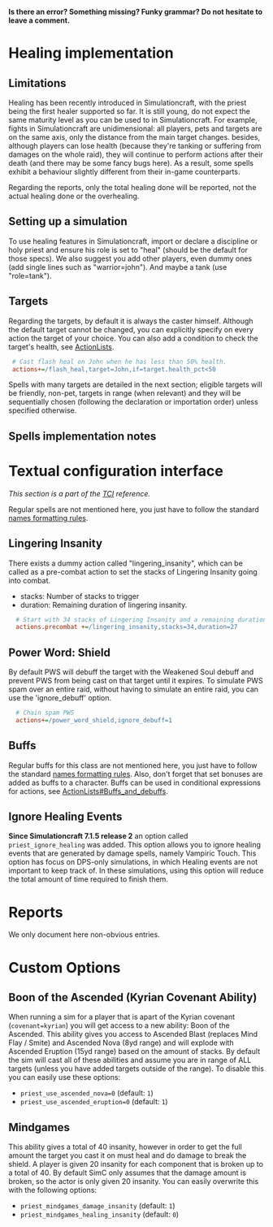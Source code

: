 **Is there an error? Something missing? Funky grammar? Do not hesitate to leave a comment.**



# Healing implementation
## Limitations
Healing has been recently introduced in Simulationcraft, with the priest being the first healer supported so far. It is still young, do not expect the same maturity level as you can be used to in Simulationcraft. For example, fights in Simulationcraft are unidimensional: all players, pets and targets are on the same axis, only the distance from the main target changes. besides, although players can lose health (because they're tanking or suffering from damages on the whole raid), they will continue to perform actions after their death (and there may be some fancy bugs here). As a result, some spells exhibit a behaviour slightly different from their in-game counterparts.

Regarding the reports, only the total healing done will be reported, not the actual healing done or the overhealing.

## Setting up a simulation
To use healing features in Simulationcraft, import or declare a discipline or holy priest and ensure his role is set to "heal" (should be the default for those specs). We also suggest you add other players, even dummy ones (add single lines such as "warrior=john"). And maybe a tank (use "role=tank").

## Targets
Regarding the targets, by default it is always the caster himself. Although the default target cannot be changed, you can explicitly specify on every action the target of your choice. You can also add a condition to check the target's health, see [ActionLists](ActionLists).
```ini
 # Cast flash heal on John when he has less than 50% health.
 actions+=/flash_heal,target=John,if=target.health_pct<50
```

Spells with many targets are detailed in the next section; eligible targets will be friendly, non-pet, targets in range (when relevant) and they will be sequentially chosen (following the declaration or importation order) unless specified otherwise.

## Spells implementation notes


# Textual configuration interface
_This section is a part of the [TCI](TextualConfigurationInterface) reference._

Regular spells are not mentioned here, you just have to follow the standard [names formatting rules](TextualConfigurationInterface#Names_formatting).

## Lingering Insanity
There exists a dummy action called "lingering_insanity", which can be called as a pre-combat action to set the stacks of Lingering Insanity going into combat.
* stacks: Number of stacks to trigger
* duration: Remaining duration of lingering insanity.
```ini
  # Start with 34 stacks of Lingering Insanity and a remaining duration of 27 seconds.
  actions.precombat +=/lingering_insanity,stacks=34,duration=27
```

## Power Word: Shield
By default PWS will debuff the target with the Weakened Soul debuff and prevent PWS from being cast on that target until it expires. To simulate PWS spam over an entire raid, without having to simulate an entire raid, you can use the 'ignore\_debuff' option.
```ini
  # Chain spam PWS
  actions+=/power_word_shield,ignore_debuff=1
```

## Buffs
Regular buffs for this class are not mentioned here, you just have to follow the standard [names formatting rules](TextualConfigurationInterface#Names_formatting.md). Also, don't forget that set bonuses are added as buffs to a character. Buffs can be used in conditional expressions for actions, see [ActionLists#Buffs\_and\_debuffs](ActionLists#Buffs_and_debuffs).

## Ignore Healing Events
**Since Simulationcraft 7.1.5 release 2** an option called `priest_ignore_healing` was added. This option allows you to ignore healing events that are generated by damage spells, namely Vampiric Touch. This option has focus on DPS-only simulations, in which Healing events are not important to keep track of. In these simulations, using this option will reduce the total amount of time required to finish them.

# Reports
We only document here non-obvious entries.

# Custom Options

## Boon of the Ascended (Kyrian Covenant Ability)
When running a sim for a player that is apart of the Kyrian covenant (`covenant=kyrian`) you will get access to a new ability: Boon of the Ascended. This ability gives you access to Ascended Blast (replaces Mind Flay / Smite) and Ascended Nova (8yd range) and will explode with Ascended Eruption (15yd range) based on the amount of stacks. By default the sim will cast all of these abilities and assume you are in range of ALL targets (unless you have added targets outside of the range). To disable this you can easily use these options:

- `priest_use_ascended_nova=0` (default: `1`)
- `priest_use_ascended_eruption=0` (default: `1`)

## Mindgames
This ability gives a total of 40 insanity, however in order to get the full amount the target you cast it on must heal and do damage to break the shield. A player is given 20 insanity for each component that is broken up to a total of 40. By default SimC only assumes that the damage amount is broken, so the actor is only given 20 insanity. You can easily overwrite this with the following options:

- `priest_mindgames_damage_insanity` (default: `1`)
- `priest_mindgames_healing_insanity` (default: `0`)